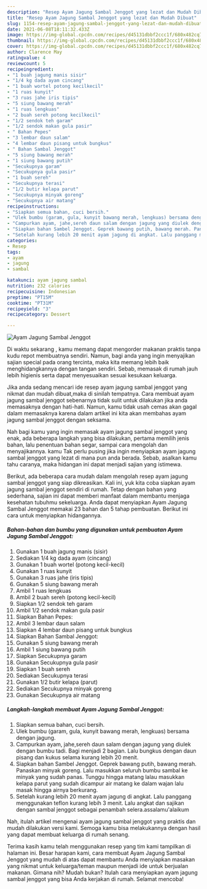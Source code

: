 ```yaml
---
description: "Resep Ayam Jagung Sambal Jenggot yang lezat dan Mudah Dibuat"
title: "Resep Ayam Jagung Sambal Jenggot yang lezat dan Mudah Dibuat"
slug: 1154-resep-ayam-jagung-sambal-jenggot-yang-lezat-dan-mudah-dibuat
date: 2021-06-08T18:11:32.433Z
image: https://img-global.cpcdn.com/recipes/d45131dbbf2ccc1f/680x482cq70/ayam-jagung-sambal-jenggot-foto-resep-utama.jpg
thumbnail: https://img-global.cpcdn.com/recipes/d45131dbbf2ccc1f/680x482cq70/ayam-jagung-sambal-jenggot-foto-resep-utama.jpg
cover: https://img-global.cpcdn.com/recipes/d45131dbbf2ccc1f/680x482cq70/ayam-jagung-sambal-jenggot-foto-resep-utama.jpg
author: Clarence May
ratingvalue: 4
reviewcount: 5
recipeingredient:
- "1 buah jagung manis sisir"
- "1/4 kg dada ayam cincang"
- "1 buah wortel potong kecilkecil"
- "1 ruas kunyit"
- "3 ruas jahe iris tipis"
- "5 siung bawang merah"
- "1 ruas lengkuas"
- "2 buah sereh potong kecilkecil"
- "1/2 sendok teh garam"
- "1/2 sendok makan gula pasir"
- " Bahan Pepes"
- "3 lembar daun salam"
- "4 lembar daun pisang untuk bungkus"
- " Bahan Sambal Jenggot"
- "5 siung bawang merah"
- "1 siung bawang putih"
- "Secukupnya garam"
- "Secukupnya gula pasir"
- "1 buah sereh"
- "Secukupnya terasi"
- "1/2 butir kelapa parut"
- "Secukupnya minyak goreng"
- "Secukupnya air matang"
recipeinstructions:
- "Siapkan semua bahan, cuci bersih."
- "Ulek bumbu (garam, gula, kunyit bawang merah, lengkuas) bersama dengan jagung."
- "Campurkan ayam, jahe,sereh daun salam dengan jagung yang diulek dengan bumbu tadi. Bagi menjadi 2 bagian. Lalu bungkus dengan daun pisang dan kukus selama kurang lebih 20 menit."
- "Siapkan bahan Sambel Jenggot. Geprek bawang putih, bawang merah. Panaskan minyak goreng. Lalu masukkan seluruh bumbu sambal ke minyak yang sudah panas. Tunggu hingga matang lalau masukkan kelapa parut yang sudah dicampur air matang ke dalam wajan lalu masak hingga airnya berkurang."
- "Setelah kurang lebih 20 menit ayam jagung di angkat. Lalu panggang menggunakan teflon kurang lebih 3 menit. Lalu angkat dan sajikan dengan sambal jenggot sebagai penambah selera.assalamu&#39;alaikum"
categories:
- Resep
tags:
- ayam
- jagung
- sambal

katakunci: ayam jagung sambal 
nutrition: 232 calories
recipecuisine: Indonesian
preptime: "PT15M"
cooktime: "PT31M"
recipeyield: "3"
recipecategory: Dessert

---
```



![Ayam Jagung Sambal Jenggot](https://img-global.cpcdn.com/recipes/d45131dbbf2ccc1f/680x482cq70/ayam-jagung-sambal-jenggot-foto-resep-utama.jpg)

Di waktu  sekarang , kamu memang dapat mengorder makanan praktis tanpa kudu repot membuatnya sendiri. Namun, bagi anda yang ingin menyajikan sajian special pada orang tercinta, maka kita memang lebih baik menghidangkannya dengan tangan sendiri. Sebab, memasak di rumah jauh lebih higienis serta dapat menyesuaikan sesuai kesukaan keluarga.

Jika anda sedang mencari ide resep ayam jagung sambal jenggot yang nikmat dan mudah dibuat,maka di sinilah tempatnya. Cara membuat ayam jagung sambal jenggot  sebenarnya tidak sulit untuk dilakukan jika anda memasaknya dengan hati-hati. Namun, kamu tidak usah cemas akan gagal dalam memasaknya 
karena dalam artikel ini kita akan membahas ayam jagung sambal jenggot dengan seksama.  



Nah bagi kamu yang ingin memasak ayam jagung sambal jenggot yang enak, ada beberapa langkah yang bisa dilakukan, pertama memilih jenis bahan, lalu penentuan bahan segar, sampai cara mengolah dan menyajikannya. kamu Tak perlu pusing jika ingin menyiapkan ayam jagung sambal jenggot yang lezat di mana pun anda berada. Sebab, asalkan kamu  tahu caranya, maka hidangan ini dapat menjadi sajian yang istimewa.

Berikut, ada beberapa cara mudah dalam mengolah resep ayam jagung sambal jenggot yang siap dikreasikan. Kali ini, yuk kita coba siapkan ayam jagung sambal jenggot sendiri di rumah. Tetap dengan bahan yang sederhana, sajian ini dapat memberi manfaat dalam membantu menjaga kesehatan tubuhmu sekeluarga. Anda dapat menyiapkan Ayam Jagung Sambal Jenggot memakai 23 bahan dan 5 tahap pembuatan. Berikut ini cara untuk menyiapkan hidangannya.

<!--inarticleads1-->

##### Bahan-bahan dan bumbu yang digunakan untuk pembuatan Ayam Jagung Sambal Jenggot:

1. Gunakan 1 buah jagung manis (sisir)
1. Sediakan 1/4 kg dada ayam (cincang)
1. Gunakan 1 buah wortel (potong kecil-kecil)
1. Gunakan 1 ruas kunyit
1. Gunakan 3 ruas jahe (iris tipis)
1. Gunakan 5 siung bawang merah
1. Ambil 1 ruas lengkuas
1. Ambil 2 buah sereh (potong kecil-kecil)
1. Siapkan 1/2 sendok teh garam
1. Ambil 1/2 sendok makan gula pasir
1. Siapkan  Bahan Pepes:
1. Ambil 3 lembar daun salam
1. Siapkan 4 lembar daun pisang untuk bungkus
1. Siapkan  Bahan Sambal Jenggot:
1. Gunakan 5 siung bawang merah
1. Ambil 1 siung bawang putih
1. Siapkan Secukupnya garam
1. Gunakan Secukupnya gula pasir
1. Siapkan 1 buah sereh
1. Sediakan Secukupnya terasi
1. Gunakan 1/2 butir kelapa (parut)
1. Sediakan Secukupnya minyak goreng
1. Gunakan Secukupnya air matang




<!--inarticleads2-->

##### Langkah-langkah membuat Ayam Jagung Sambal Jenggot:

1. Siapkan semua bahan, cuci bersih.
1. Ulek bumbu (garam, gula, kunyit bawang merah, lengkuas) bersama dengan jagung.
1. Campurkan ayam, jahe,sereh daun salam dengan jagung yang diulek dengan bumbu tadi. Bagi menjadi 2 bagian. Lalu bungkus dengan daun pisang dan kukus selama kurang lebih 20 menit.
1. Siapkan bahan Sambel Jenggot. Geprek bawang putih, bawang merah. Panaskan minyak goreng. Lalu masukkan seluruh bumbu sambal ke minyak yang sudah panas. Tunggu hingga matang lalau masukkan kelapa parut yang sudah dicampur air matang ke dalam wajan lalu masak hingga airnya berkurang.
1. Setelah kurang lebih 20 menit ayam jagung di angkat. Lalu panggang menggunakan teflon kurang lebih 3 menit. Lalu angkat dan sajikan dengan sambal jenggot sebagai penambah selera.assalamu&#39;alaikum




Nah, itulah artikel mengenai  ayam jagung sambal jenggot  yang praktis dan mudah dilakukan versi kami. Semoga kamu bisa melakukannya dengan hasil yang dapat membuat keluarga di rumah senang. 

Terima kasih kamu telah menggunakan resep yang tim kami tampilkan di halaman ini. Besar harapan kami, cara membuat  Ayam Jagung Sambal Jenggot yang mudah di atas dapat membantu Anda menyiapkan masakan yang nikmat untuk keluarga/teman maupun menjadi ide untuk berjualan makanan. Gimana nih? Mudah bukan? Itulah cara menyiapkan ayam jagung sambal jenggot yang bisa Anda kerjakan di rumah. Selamat mencoba!

